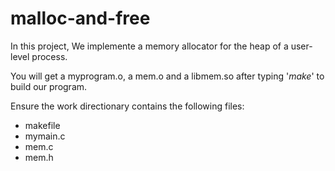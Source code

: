 # malloc-and-free
In this project, We implemente a memory allocator for the heap of a user-level process.

You will get a myprogram.o, a mem.o and a libmem.so after typing '_make_' to build our program. 

Ensure the work directionary contains the following files:

* makefile
* mymain.c
* mem.c
* mem.h

